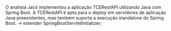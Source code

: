 O analista Jacó implementou a aplicação TCERestAPI utilizando Java com Spring Boot. A TCERestAPI é apta para o deploy em servidores de aplicação Java preexistentes, mas também suporta a execução standalone do Spring Boot.
-> estender  SpringBootServletInitializer;